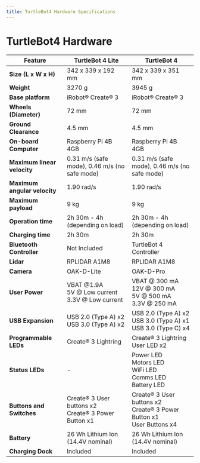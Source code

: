 ```yaml
---
title: TurtleBot4 Hardware Specifications
---
```


# TurtleBot4 Hardware

| Feature                | TurtleBot 4 Lite                          | TurtleBot 4                           |
|------------------------|------------------------------------------|----------------------------------------|
| **Size (L x W x H)**   | 342 x 339 x 192 mm                      | 342 x 339 x 351 mm                    |
| **Weight**             | 3270 g                                   | 3945 g                                 |
| **Base platform**      | iRobot® Create® 3                       | iRobot® Create® 3                     |
| **Wheels (Diameter)**  | 72 mm                                    | 72 mm                                  |
| **Ground Clearance**   | 4.5 mm                                   | 4.5 mm                                 |
| **On-board Computer**  | Raspberry Pi 4B 4GB                     | Raspberry Pi 4B 4GB                    |
| **Maximum linear velocity** | 0.31 m/s (safe mode), 0.46 m/s (no safe mode) | 0.31 m/s (safe mode), 0.46 m/s (no safe mode) |
| **Maximum angular velocity** | 1.90 rad/s                        | 1.90 rad/s                              |
| **Maximum payload**    | 9 kg                                     | 9 kg                                   |
| **Operation time**     | 2h 30m - 4h (depending on load)          | 2h 30m - 4h (depending on load)        |
| **Charging time**      | 2h 30m                                   | 2h 30m                                 |
| **Bluetooth Controller** | Not Included                          | TurtleBot 4 Controller                 |
| **Lidar**             | RPLIDAR A1M8                             | RPLIDAR A1M8                           |
| **Camera**            | OAK-D-Lite                               | OAK-D-Pro                              |
| **User Power**        | VBAT @1.9A <br> 5V @ Low current <br> 3.3V @ Low current | VBAT @ 300 mA <br> 12V @ 300 mA <br> 5V @ 500 mA <br> 3.3V @ 250 mA |
| **USB Expansion**     | USB 2.0 (Type A) x2 <br> USB 3.0 (Type A) x2 | USB 2.0 (Type A) x2 <br> USB 3.0 (Type A) x1 <br> USB 3.0 (Type C) x4 |
| **Programmable LEDs** | Create® 3 Lightring                      | Create® 3 Lightring <br> User LED x2   |
| **Status LEDs**       | -                                        | Power LED <br> Motors LED <br> WiFi LED <br> Comms LED <br> Battery LED |
| **Buttons and Switches** | Create® 3 User buttons x2 <br> Create® 3 Power Button x1 | Create® 3 User buttons x2 <br> Create® 3 Power Button x1 <br> User Buttons x4 |
| **Battery**          | 26 Wh Lithium Ion (14.4V nominal)         | 26 Wh Lithium Ion (14.4V nominal)      |
| **Charging Dock**    | Included                                  | Included                               |

